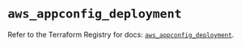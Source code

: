# `aws_appconfig_deployment`

Refer to the Terraform Registry for docs: [`aws_appconfig_deployment`](https://registry.terraform.io/providers/hashicorp/aws/5.82.1/docs/resources/appconfig_deployment).
